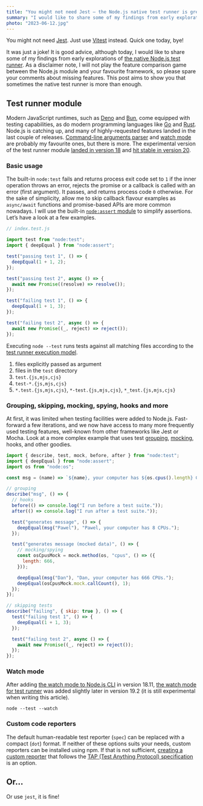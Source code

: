 ```yaml
---
title: "You might not need Jest — the Node.js native test runner is great"
summary: "I would like to share some of my findings from early explorations of the native Node.js test runner. Sometimes it is more than enough, and you might not need a bulky framework."
photo: "2023-06-12.jpg"
---
```


You might not need [Jest](https://jestjs.io). Just use [Vitest](https://vitest.dev) instead. Quick one today, bye!

It was just a joke! It is good advice, although today, I would like to share some of my findings from early explorations of [the native Node.js test runner](https://nodejs.org/api/test.html). As a disclaimer note, I will not play the feature comparison game between the Node.js module and your favourite framework, so please spare your comments about missing features. This post aims to show you that sometimes the native test runner is more than enough.

## Test runner module

Modern JavaScript runtimes, such as [Deno](https://deno.com/runtime) and [Bun](https://bun.sh), come equipped with testing capabilities, as do modern programming languages like [Go](https://golang.org/pkg/testing/) and [Rust](https://doc.rust-lang.org/book/ch11-01-writing-tests.html). Node.js is catching up, and many of highly-requested features landed in the last couple of releases. [Command-line arguments parser](/til-node-js-18-3-comes-with-command-line-arguments-parser/) and [watch mode](/til-node-v18-11-0-comes-with-a-watch-mode-so-you-might-not-need-nodemon/) are probably my favourite ones, but there is more. The experimental version of the test runner module [landed in version 18](https://nodejs.org/en/blog/announcements/v18-release-announce#test-runner-module-(experimental)) and [hit stable in version 20](https://nodejs.org/en/blog/announcements/v20-release-announce#stable-test-runner).

### Basic usage

The built-in `node:test` fails and returns process exit code set to `1` if the inner operation throws an error, rejects the promise or a callback is called with an error (first argument). It passes, and returns process code `0` otherwise. For the sake of simplicity, allow me to skip callback flavour examples as `async/await` functions and promise-based APIs are more common nowadays. I will use the built-in [`node:assert` module](https://nodejs.org/api/assert.html) to simplify assertions. Let’s have a look at a few examples.

```js
// index.test.js

import test from "node:test";
import { deepEqual } from "node:assert";

test("passing test 1", () => {
  deepEqual(1 + 1, 2);
});

test("passing test 2", async () => {
  await new Promise((resolve) => resolve());
});

test("failing test 1", () => {
  deepEqual(1 + 1, 3);
});

test("failing test 2", async () => {
  await new Promise((_, reject) => reject());
});
```

Executing `node --test` runs tests against all matching files according to the [test runner execution model](https://nodejs.org/api/test.html#test-runner-execution-model).

1. files explicitly passed as argument
1. files in the `test` directory
1. `test.{js,mjs,cjs}`
1. `test-*.{js,mjs,cjs}`
1. `*.test.{js,mjs,cjs}`, `*-test.{js,mjs,cjs}`, `*_test.{js,mjs,cjs}`

### Grouping, skipping, mocking, spying, hooks and more

At first, it was limited when testing facilities were added to Node.js. Fast-forward a few iterations, and we now have access to many more frequently used testing features, well-known from other frameworks like Jest or Mocha. Look at a more complex example that uses test [grouping](https://nodejs.org/api/test.html#describeit-syntax), [mocking](https://nodejs.org/api/test.html#mocking), hooks, and other goodies.

```js
import { describe, test, mock, before, after } from "node:test";
import { deepEqual } from "node:assert";
import os from "node:os";

const msg = (name) => `${name}, your computer has ${os.cpus().length} CPUs.`;

// grouping
describe("msg", () => {
  // hooks
  before(() => console.log("I run before a test suite."));
  after(() => console.log("I run after a test suite."));

  test("generates message", () => {
    deepEqual(msg("Pawel"), "Pawel, your computer has 8 CPUs.");
  });

  test("generates message (mocked data)", () => {
    // mocking/spying
    const osCpusMock = mock.method(os, "cpus", () => ({
      length: 666,
    }));

    deepEqual(msg("Dan"), "Dan, your computer has 666 CPUs.");
    deepEqual(osCpusMock.mock.callCount(), 1);
  });
});

// skipping tests
describe("failing", { skip: true }, () => {
  test("failing test 1", () => {
    deepEqual(1 + 1, 3);
  });

  test("failing test 2", async () => {
    await new Promise((_, reject) => reject());
  });
});
```

### Watch mode

After adding [the watch mode to Node.js CLI](/til-node-v18-11-0-comes-with-a-watch-mode-so-you-might-not-need-nodemon/) in version 18.11, [the watch mode for test runner](https://nodejs.org/api/test.html#watch-mode) was added slightly later in version 19.2 (it is still experimental when writing this article).
```
node --test --watch
```

### Custom code reporters

The default human-readable test reporter (`spec`) can be replaced with a compact (`dot`) format. If neither of these options suits your needs, custom reporters can be installed using npm. If that is not sufficient, [creating a custom reporter](https://nodejs.org/api/test.html#custom-reporters) that follows the [TAP (Test Anything Protocol) specification](https://testanything.org) is an option.

## Or…

Or use `jest`, it is fine!
